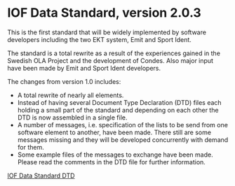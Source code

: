 # IOF Data Standard, version 2.0.3

This is the first standard that will be widely implemented by software developers including the two EKT system, Emit and Sport Ident.

The standard is a total rewrite as a result of the experiences gained in the Swedish OLA Project and the development of Condes. Also major input have been made by Emit and Sport Ident developers.

The changes from version 1.0 includes:

* A total rewrite of nearly all elements.
* Instead of having several Document Type Declaration (DTD) files each holding a small part of the standard and depending on each other the DTD is now assembled in a single file.
* A number of messages, i.e. specification of the lists to be send from one software element to another, have been made. There still are some messages missing and they will be developed concurrently with demand for them.
* Some example files of the messages to exchange have been made.
Please read the comments in the DTD file for further information.

[IOF Data Standard DTD](IOFdata.dtd)